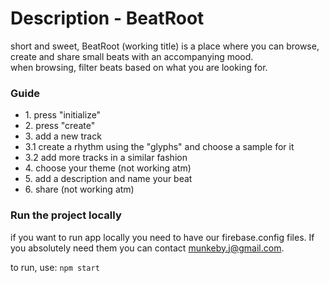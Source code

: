 # Description - BeatRoot
short and sweet, BeatRoot (working title) is a place where you can 
browse, create and share small beats with an accompanying mood. </br>
when browsing, filter beats based on what you are looking for.

### Guide
<ul>
<li> 1. press "initialize" </li>
<li> 2. press "create"  </li>
<li> 3. add a new track  </li>
<li> 3.1 create a rhythm using the "glyphs" and choose a sample for it  </li>
<li> 3.2 add more tracks in a similar fashion  </li>
<li> 4. choose your theme (not working atm)  </li>
<li> 5. add a description and name your beat  </li>
<li> 6. share (not working atm) </li>
</ul>

### Run the project locally
if you want to run app locally you need to have our firebase.config files. If you absolutely need them you can contact munkeby.j@gmail.com.

to run, use:
`npm start`